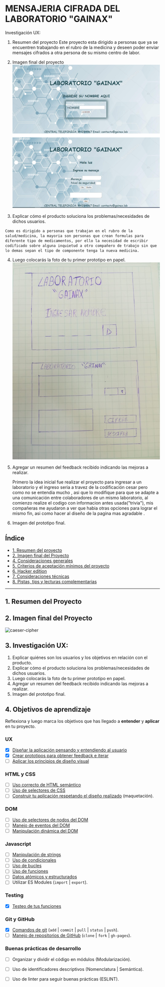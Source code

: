 # MENSAJERIA CIFRADA DEL LABORATORIO "GAINAX" 

Investigación UX:
  1. Resumen del proyecto
    Este proyecto esta dirigido a personas que ya se encuentren trabajando en el rubro de la medicina y deseen poder enviar mensajes cifrados a otra persona de su mismo centro de labor. 

  2. Imagen final del proyecto
    ![imagenfinal](imag/prototipofinal.png)

  3. Explicar cómo el producto soluciona los problemas/necesidades de dichos usuarios.

    Como es dirigido a personas que trabajan en el rubro de la salud/medicina, la mayoria son personas que crean formulas para diferente tipo de medicamentos, por ello la necesidad de escribir codificado sobre alguna inquietud a otro compañero de trabajo sin que lo demas sepan el tipo de componente tenga la nueva medicina.
 
  4. Luego colocarás la foto de tu primer prototipo en papel.
    ![prototipo1](imag/prototipopapel.jpeg)

  5. Agregar un resumen del feedback recibido indicando las mejoras a realizar.

     Primero la idea inicial fue realizar el proyecto para ingresar a un laboratorio y el  ingreso seria a travez de la codificación cesar pero como no se entendia mucho , asi que lo modifique para que se adapte a una comunicación entre colaboradores de un mismo laboratorio, al comienzo realize el codigo con informacion antes usada("trivia"), mis compañeras me ayudaron a ver que habia otras opciones para lograr el mismo fin, asi como hacer al diseño de la pagina mas agradable . 


  6. Imagen del prototipo final.

## Índice

* [1. Resumen del proyecto](#1-resumen-del-proyecto)
* [2. Imagen final del Proyecto](#2-imagenfinal-del-proyecto)
* [4. Consideraciones generales](#3-consideraciones-generales)
* [5. Criterios de aceptación mínimos del proyecto](#5-criterios-de-aceptación-mínimos-del-proyecto)
* [6. Hacker edition](#6-hacker-edition)
* [7. Consideraciones técnicas](#7-consideraciones-técnicas)
* [8. Pistas, tips y lecturas complementarias](#8-pistas-tips-y-lecturas-complementarias)

***

## 1. Resumen del Proyecto



## 2. Imagen final del Proyecto

![caeser-cipher](https://upload.wikimedia.org/wikipedia/commons/thumb/2/2b/Caesar3.svg/2000px-Caesar3.svg.png)

## 3. Investigación UX:

  1. Explicar quiénes son los usuarios y los objetivos en relación con el producto.
  2. Explicar cómo el producto soluciona los problemas/necesidades de dichos usuarios.
  3. Luego colocarás la foto de tu primer prototipo en papel.
  4. Agregar un resumen del feedback recibido indicando las mejoras a realizar.
  5. Imagen del prototipo final.



## 4. Objetivos de aprendizaje


Reflexiona y luego marca los objetivos que has llegado a **entender** y
**aplicar** en tu proyecto.

### UX

* [X] [Diseñar la aplicación pensando y entendiendo al usuario](https://lms.laboratoria.la/cohorts/lim-2020-01-bc-core-lim012/courses/intro-ux/01-el-proceso-de-diseno/00-el-proceso-de-diseno)
* [X] [Crear prototipos para obtener feedback e iterar](https://lms.laboratoria.la/cohorts/lim-2020-01-bc-core-lim012/courses/product-design/00-sketching/00-sketching)
* [ ] [Aplicar los principios de diseño visual](https://lms.laboratoria.la/cohorts/lim-2020-01-bc-core-lim012/courses/product-design/01-visual-design/01-visual-design-basics)

### HTML y CSS

* [ ] [Uso correcto de HTML semántico](https://developer.mozilla.org/en-US/docs/Glossary/Semantics#Semantics_in_HTML)
* [ ] [Uso de selectores de CSS](https://developer.mozilla.org/es/docs/Web/CSS/Selectores_CSS)
* [ ] [Construir tu aplicación respetando el diseño realizado](https://lms.laboratoria.la/cohorts/lim-2020-01-bc-core-lim012/courses/css/01-css/02-boxmodel-and-display) (maquetación).

### DOM

* [ ] [Uso de selectores de nodos del DOM](https://lms.laboratoria.la/cohorts/lim-2020-01-bc-core-lim012/courses/browser/02-dom/03-1-dom-methods-selection)
* [ ] [Manejo de eventos del DOM](https://lms.laboratoria.la/cohorts/lim-2020-01-bc-core-lim012/courses/browser/02-dom/04-events)
* [ ] [Manipulación dinámica del DOM](https://developer.mozilla.org/es/docs/Referencia_DOM_de_Gecko/Introducci%C3%B3n)

### Javascript

* [ ] [Manipulación de strings](https://lms.laboratoria.la/cohorts/lim-2020-01-bc-core-lim012/courses/javascript/06-strings/01-strings)
* [ ] [Uso de condicionales](https://lms.laboratoria.la/cohorts/lim-2020-01-bc-core-lim012/courses/javascript/02-flow-control/01-conditionals-and-loops)
* [ ] [Uso de bucles](https://lms.laboratoria.la/cohorts/lim-2020-01-bc-core-lim012/courses/javascript/02-flow-control/02-loops)
* [ ] [Uso de funciones](https://lms.laboratoria.la/cohorts/lim-2019-09-bc-core-lim011/courses/javascript/02-flow-control/03-functions)
* [ ] [Datos atómicos y estructurados](https://www.todojs.com/tipos-datos-javascript-es6/)
* [ ] Utilizar ES Modules (`import` | `export`).

### Testing

* [X] [Testeo de tus funciones](https://jestjs.io/docs/es-ES/getting-started)

### Git y GitHub

* [X] [Comandos de git](https://lms.laboratoria.la/cohorts/lim-2019-09-bc-core-lim011/courses/scm/01-git/04-commands)
  (`add` | `commit` | `pull` | `status` | `push`).
* [ ] [Manejo de repositorios de GitHub](https://lms.laboratoria.la/cohorts/lim-2019-09-bc-core-lim011/courses/scm/02-github/01-github)  (`clone` | `fork` | `gh-pages`).

### Buenas prácticas de desarrollo

* [ ] Organizar y dividir el código en módulos (Modularización).
* [ ] Uso de identificadores descriptivos (Nomenclatura | Semántica).
* [ ] Uso de linter para seguir buenas prácticas (ESLINT).






